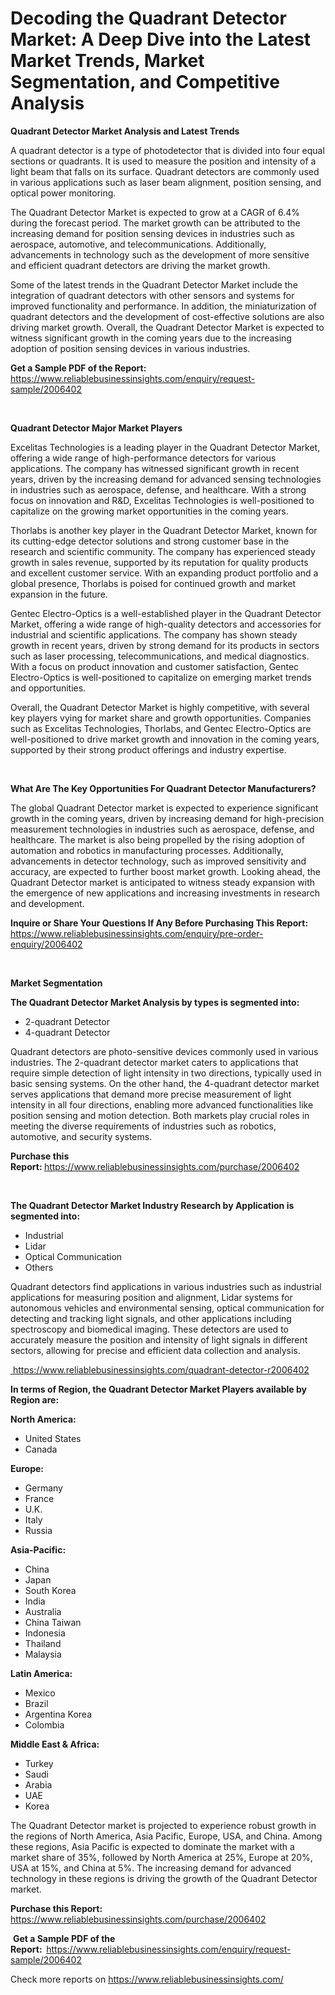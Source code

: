 <p><h1>Decoding the Quadrant Detector Market: A Deep Dive into the Latest Market Trends, Market Segmentation, and Competitive Analysis</h1></p><p><strong>Quadrant Detector Market Analysis and Latest Trends</strong></p>
<p><p>A quadrant detector is a type of photodetector that is divided into four equal sections or quadrants. It is used to measure the position and intensity of a light beam that falls on its surface. Quadrant detectors are commonly used in various applications such as laser beam alignment, position sensing, and optical power monitoring.</p><p>The Quadrant Detector Market is expected to grow at a CAGR of 6.4% during the forecast period. The market growth can be attributed to the increasing demand for position sensing devices in industries such as aerospace, automotive, and telecommunications. Additionally, advancements in technology such as the development of more sensitive and efficient quadrant detectors are driving the market growth.</p><p>Some of the latest trends in the Quadrant Detector Market include the integration of quadrant detectors with other sensors and systems for improved functionality and performance. In addition, the miniaturization of quadrant detectors and the development of cost-effective solutions are also driving market growth. Overall, the Quadrant Detector Market is expected to witness significant growth in the coming years due to the increasing adoption of position sensing devices in various industries.</p></p>
<p><strong>Get a Sample PDF of the Report:&nbsp;</strong> <a href="https://www.reliablebusinessinsights.com/enquiry/request-sample/2006402">https://www.reliablebusinessinsights.com/enquiry/request-sample/2006402</a></p>
<p>&nbsp;</p>
<p><strong>Quadrant Detector Major Market Players</strong></p>
<p><p>Excelitas Technologies is a leading player in the Quadrant Detector Market, offering a wide range of high-performance detectors for various applications. The company has witnessed significant growth in recent years, driven by the increasing demand for advanced sensing technologies in industries such as aerospace, defense, and healthcare. With a strong focus on innovation and R&D, Excelitas Technologies is well-positioned to capitalize on the growing market opportunities in the coming years.</p><p>Thorlabs is another key player in the Quadrant Detector Market, known for its cutting-edge detector solutions and strong customer base in the research and scientific community. The company has experienced steady growth in sales revenue, supported by its reputation for quality products and excellent customer service. With an expanding product portfolio and a global presence, Thorlabs is poised for continued growth and market expansion in the future.</p><p>Gentec Electro-Optics is a well-established player in the Quadrant Detector Market, offering a wide range of high-quality detectors and accessories for industrial and scientific applications. The company has shown steady growth in recent years, driven by strong demand for its products in sectors such as laser processing, telecommunications, and medical diagnostics. With a focus on product innovation and customer satisfaction, Gentec Electro-Optics is well-positioned to capitalize on emerging market trends and opportunities.</p><p>Overall, the Quadrant Detector Market is highly competitive, with several key players vying for market share and growth opportunities. Companies such as Excelitas Technologies, Thorlabs, and Gentec Electro-Optics are well-positioned to drive market growth and innovation in the coming years, supported by their strong product offerings and industry expertise.</p></p>
<p>&nbsp;</p>
<p><strong>What Are The Key Opportunities For Quadrant Detector Manufacturers?</strong></p>
<p><p>The global Quadrant Detector market is expected to experience significant growth in the coming years, driven by increasing demand for high-precision measurement technologies in industries such as aerospace, defense, and healthcare. The market is also being propelled by the rising adoption of automation and robotics in manufacturing processes. Additionally, advancements in detector technology, such as improved sensitivity and accuracy, are expected to further boost market growth. Looking ahead, the Quadrant Detector market is anticipated to witness steady expansion with the emergence of new applications and increasing investments in research and development.</p></p>
<p><strong>Inquire or Share Your Questions If Any Before Purchasing This Report:</strong> <a href="https://www.reliablebusinessinsights.com/enquiry/pre-order-enquiry/2006402">https://www.reliablebusinessinsights.com/enquiry/pre-order-enquiry/2006402</a></p>
<p>&nbsp;</p>
<p><strong>Market Segmentation</strong></p>
<p><strong>The Quadrant Detector Market Analysis by types is segmented into:</strong></p>
<p><ul><li>2-quadrant Detector</li><li>4-quadrant Detector</li></ul></p>
<p><p>Quadrant detectors are photo-sensitive devices commonly used in various industries. The 2-quadrant detector market caters to applications that require simple detection of light intensity in two directions, typically used in basic sensing systems. On the other hand, the 4-quadrant detector market serves applications that demand more precise measurement of light intensity in all four directions, enabling more advanced functionalities like position sensing and motion detection. Both markets play crucial roles in meeting the diverse requirements of industries such as robotics, automotive, and security systems.</p></p>
<p><strong>Purchase this Report:&nbsp;</strong><a href="https://www.reliablebusinessinsights.com/purchase/2006402">https://www.reliablebusinessinsights.com/purchase/2006402</a></p>
<p>&nbsp;</p>
<p><strong>The Quadrant Detector Market Industry Research by Application is segmented into:</strong></p>
<p><ul><li>Industrial</li><li>Lidar</li><li>Optical Communication</li><li>Others</li></ul></p>
<p><p>Quadrant detectors find applications in various industries such as industrial applications for measuring position and alignment, Lidar systems for autonomous vehicles and environmental sensing, optical communication for detecting and tracking light signals, and other applications including spectroscopy and biomedical imaging. These detectors are used to accurately measure the position and intensity of light signals in different sectors, allowing for precise and efficient data collection and analysis.</p></p>
<p><a href="https://www.reliablebusinessinsights.com/quadrant-detector-r2006402">&nbsp;https://www.reliablebusinessinsights.com/quadrant-detector-r2006402</a></p>
<p><strong>In terms of Region, the Quadrant Detector Market Players available by Region are:</strong></p>
<p>
    <p> <strong> North America: </strong>
        <ul>
            <li>United States</li>
            <li>Canada</li>
        </ul>
        </p> 
    <p> <strong> Europe: </strong>
        <ul>
            <li>Germany</li>
            <li>France</li>
            <li>U.K.</li>
            <li>Italy</li>
            <li>Russia</li>
        </ul>
        </p> 
    <p> <strong> Asia-Pacific: </strong>
        <ul>
            <li>China</li>
            <li>Japan</li>
            <li>South Korea</li>
            <li>India</li>
            <li>Australia</li>
            <li>China Taiwan</li>
            <li>Indonesia</li>
            <li>Thailand</li>
            <li>Malaysia</li>
        </ul>
        </p> 
    <p> <strong> Latin America: </strong>
        <ul>
            <li>Mexico</li>
            <li>Brazil</li>
            <li>Argentina Korea</li>
            <li>Colombia</li>
        </ul>
        </p> 
    <p> <strong> Middle East & Africa: </strong>
        <ul>
            <li>Turkey</li>
            <li>Saudi</li>
            <li>Arabia</li>
            <li>UAE</li>
            <li>Korea</li>
        </ul>
    </p>
    </p>
<p><p>The Quadrant Detector market is projected to experience robust growth in the regions of North America, Asia Pacific, Europe, USA, and China. Among these regions, Asia Pacific is expected to dominate the market with a market share of 35%, followed by North America at 25%, Europe at 20%, USA at 15%, and China at 5%. The increasing demand for advanced technology in these regions is driving the growth of the Quadrant Detector market.</p></p>
<p><strong>Purchase this Report: </strong><a href="https://www.reliablebusinessinsights.com/purchase/2006402">https://www.reliablebusinessinsights.com/purchase/2006402</a></p>
<p>&nbsp;<strong>Get a Sample PDF of the Report:&nbsp;&nbsp;</strong><a href="https://www.reliablebusinessinsights.com/enquiry/request-sample/2006402">https://www.reliablebusinessinsights.com/enquiry/request-sample/2006402</a></p>
<p><strong></strong></p>
<p>Check more reports on <a href="https://www.reliablebusinessinsights.com/">https://www.reliablebusinessinsights.com/</a></p>